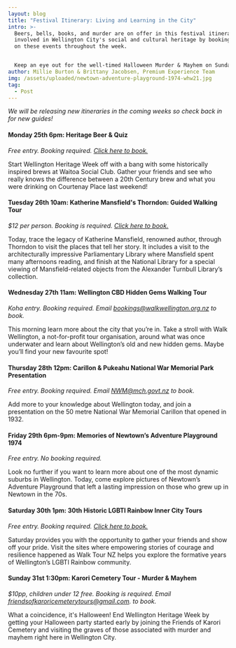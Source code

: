```yaml
---
layout: blog
title: "Festival Itinerary: Living and Learning in the City"
intro: >-
  Beers, bells, books, and murder are on offer in this festival itinerary! Get
  involved in Wellington City's social and cultural heritage by booking yourself
  on these events throughout the week.


  Keep an eye out for the well-timed Halloween Murder & Mayhem on Sunday 31st of October! 
author: Millie Burton & Brittany Jacobsen, Premium Experience Team
img: /assets/uploaded/newtown-adventure-playground-1974-whw21.jpg
tag:
  - Post
---
```

*We will be releasing new itineraries in the coming weeks so check back in for new guides!*

#### Monday 25th 6pm: Heritage Beer & Quiz 

*Free entry. Booking required. [Click here to book.](https://docs.google.com/forms/d/e/1FAIpQLSe0vd9KHPSAJT-6zeO23eEWr563RWzQhUIaNhegshTLliUX_A/viewform)*

Start Wellington Heritage Week off with a bang with some historically inspired brews at Waitoa Social Club. Gather your friends and see who really knows the difference between a 20th Century brew and what you were drinking on Courtenay Place last weekend! 

#### Tuesday 26th 10am: Katherine Mansfield's Thorndon: Guided Walking Tour

*$12 per person. Booking is required. [Click here to book. ](https://www.katherinemansfield.com/event/katherine-mansfields-thorndon-guided-walking-tour-2021)*

Today, trace the legacy of Katherine Mansfield, renowned author, through Thorndon to visit the places that tell her story. It includes a visit to the architecturally impressive Parliamentary Library where Mansfield spent many afternoons reading, and finish at the National Library for a special viewing of Mansfield-related objects from the Alexander Turnbull Library’s collection.

#### Wednesday 27th 11am: Wellington CBD Hidden Gems Walking Tour 

*Koha entry. Booking required. Email bookings@walkwellington.org.nz to book.*

This morning learn more about the city that you’re in. Take a stroll with Walk Wellington, a not-for-profit tour organisation, around what was once underwater and learn about Wellington’s old and new hidden gems. Maybe you’ll find your new favourite spot!

#### Thursday 28th 12pm: Carillon & Pukeahu National War Memorial Park Presentation 

*Free entry. Booking required. Email NWM@mch.govt.nz to book.*

Add more to your knowledge about Wellington today, and join a presentation on the 50 metre National War Memorial Carillon that opened in 1932.

#### Friday 29th 6pm-9pm: Memories of Newtown’s Adventure Playground 1974 

*Free entry. No booking required.* 

Look no further if you want to learn more about one of the most dynamic suburbs in Wellington. Today, come explore pictures of Newtown’s Adventure Playground that left a lasting impression on those who grew up in Newtown in the 70s. 

#### Saturday 30th 1pm: 30th Historic LGBTI Rainbow Inner City Tours 

*Free entry. Booking required. [Click here to book.](https://www.taonga.nz/walktours/)*

Saturday provides you with the opportunity to gather your friends and show off your pride. Visit the sites where empowering stories of courage and resilience happened as Walk Tour NZ helps you explore the formative years of Wellington’s LGBTI Rainbow community. 

#### Sunday 31st 1:30pm: Karori Cemetery Tour - Murder & Mayhem 

*$10pp, children under 12 free. Booking is required. Email friendsofkaroricemeterytours@gmail.com. to book.* 

What a coincidence, it's Halloween! End Wellington Heritage Week by getting your Halloween party started early by joining the Friends of Karori Cemetery and visiting the graves of those associated with murder and mayhem right here in Wellington City.